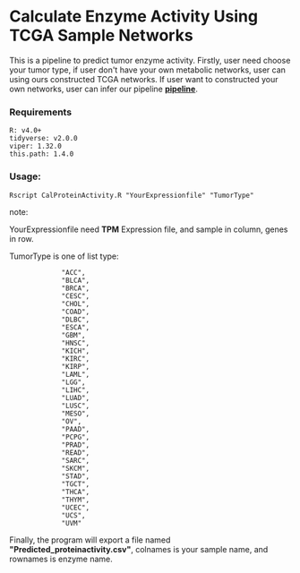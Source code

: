 # Calculate Enzyme Activity Using TCGA Sample Networks

This is a pipeline to predict tumor enzyme activity. Firstly, user need choose your tumor type, if user don't have your own metabolic networks, user can using ours constructed TCGA networks. If user want to constructed your own networks, user can infer our pipeline **[pipeline](https://github.com/bigbinb/Calculate-Enzyme-with-your-own-networks)**.

### Requirements
    R: v4.0+
    tidyverse: v2.0.0
    viper: 1.32.0
    this.path: 1.4.0

### Usage:
    Rscript CalProteinActivity.R "YourExpressionfile" "TumorType"

  note:
 
 YourExpressionfile need **TPM** Expression file, and sample in column, genes in row.
  

TumorType is one of list type:
                 
                 "ACC",
                 "BLCA",
                 "BRCA",
                 "CESC",
                 "CHOL",
                 "COAD",
                 "DLBC",
                 "ESCA",
                 "GBM",
                 "HNSC",
                 "KICH",
                 "KIRC",
                 "KIRP",
                 "LAML",
                 "LGG",
                 "LIHC",
                 "LUAD",
                 "LUSC",
                 "MESO",
                 "OV",
                 "PAAD",
                 "PCPG",
                 "PRAD",
                 "READ",
                 "SARC",
                 "SKCM",
                 "STAD",
                 "TGCT",
                 "THCA",
                 "THYM",
                 "UCEC",
                 "UCS",
                 "UVM"
				 
Finally, the program will export a file named **"Predicted_proteinactivity.csv"**, colnames is your sample name, and rownames is enzyme name.